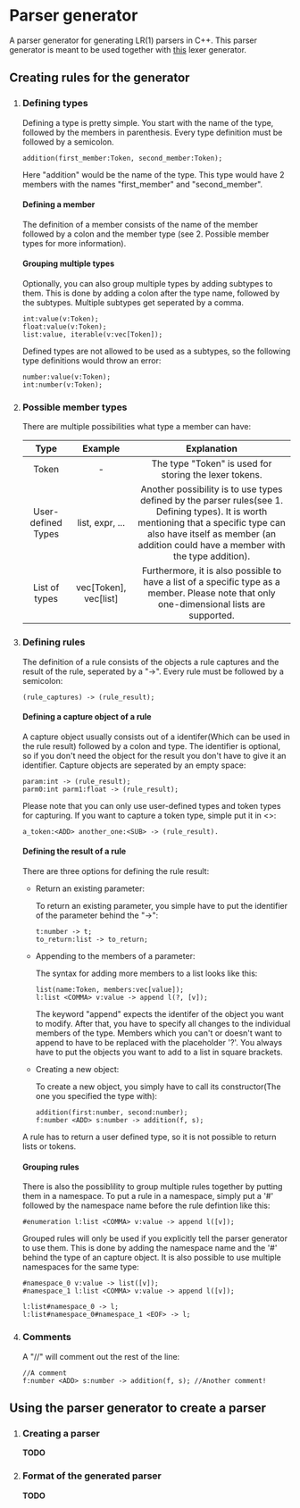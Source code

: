 # Parser generator
A parser generator for generating LR(1) parsers in C++. This parser generator is meant to be used together with [this](https://github.com/Creepsy/lexer_generator) lexer generator.

## Creating rules for the generator
1. ### Defining types
    Defining a type is pretty simple. You start with the name of the type, followed by the members in parenthesis. Every type definition must be followed by a semicolon.
    ```
    addition(first_member:Token, second_member:Token);
    ```
    Here "addition" would be the name of the type. This type would have 2 members with the names "first_member" and "second_member".

    #### Defining a member
    The definition of a member consists of the name of the member followed by a colon and the member type (see 2. Possible member types for more information).

    #### Grouping multiple types
    
    Optionally, you can also group multiple types by adding subtypes to them. This is done by adding a colon after the type name, followed by the subtypes. Multiple subtypes get seperated by a comma. 
    ```
    int:value(v:Token);
    float:value(v:Token);
    list:value, iterable(v:vec[Token]);
    ```
    Defined types are not allowed to be used as a subtypes, so the following type definitions would throw an error:
    ```
    number:value(v:Token);
    int:number(v:Token);
    ```

2. ### Possible member types
    There are multiple possibilities what type a member can have:

    |Type|Example  |Explanation|
    |:--:|:-------:|:---------:|
    |Token |        -| The type "Token" is used for storing the lexer tokens.        |
    |User-defined Types| list, expr, ...| Another possibility is to use types defined by the parser rules(see 1. Defining types). It is worth mentioning that a specific type can also have itself as member (an addition could have a member with the type addition).|
    |List of types| vec\[Token\], vec\[list\] | Furthermore, it is also possible to have a list of a specific type as a member. Please note that only one-dimensional lists are supported.

3. ### Defining rules
    The definition of a rule consists of the objects a rule captures and the result of the rule, seperated by a "->". Every rule must be followed by a semicolon:
    ```
    (rule_captures) -> (rule_result);
    ```

    #### Defining a capture object of a rule
    A capture object usually consists out of a identifer(Which can be used in the rule result) followed by a colon and type. The identifier is optional, so if you don't need the object for the result you don't have to give it an identifier. Capture objects are seperated by an empty space:
    ```
    param:int -> (rule_result);
    parm0:int parm1:float -> (rule_result);
    ```
    Please note that you can only use user-defined types and token types for capturing. If you want to capture a token type, simple put it in <>:
    ```
    a_token:<ADD> another_one:<SUB> -> (rule_result).
    ```
    #### Defining the result of a rule
    There are three options for defining the rule result:
    + Return an existing parameter: 
     
      To return an existing parameter, you simple have to put the identifier of the parameter behind the "->":
      ```
      t:number -> t;
      to_return:list -> to_return;
      ```
    + Appending to the members of a parameter:
  
      The syntax for adding more members to a list looks like this:
      ```
      list(name:Token, members:vec[value]);
      l:list <COMMA> v:value -> append l(?, [v]);
      ```
      The keyword "append" expects the identifer of the object you want to modify. After that, you have to specify all changes to the individual members of the type. Members which you can't or doesn't want to append to have to be replaced with the placeholder '?'. You always have to put the objects you want to add to a list in square brackets. 
    + Creating a new object:
  
      To create a new object, you simply have to call its constructor(The one you specified the type with):
      ```
      addition(first:number, second:number);
      f:number <ADD> s:number -> addition(f, s);
      ```
  
    A rule has to return a user defined type, so it is not possible to return lists or tokens.

    #### Grouping rules
    There is also the possiblility to group multiple rules together by putting them in a namespace. To put a rule in a namespace, simply put a '#' followed by the namespace name before the rule defintion like this:
    ```
    #enumeration l:list <COMMA> v:value -> append l([v]);
    ```
    Grouped rules will only be used if you explicitly tell the parser generator to use them. This is done by adding the namespace name and the '#' behind the type of an capture object. It is also possible to use multiple namespaces for the same type:
    ```
    #namespace_0 v:value -> list([v]);
    #namespace_1 l:list <COMMA> v:value -> append l([v]);

    l:list#namespace_0 -> l;
    l:list#namespace_0#namespace_1 <EOF> -> l;
    ```
4. ### Comments
    A "//"
    will comment out the rest of the line:
    ```
    //A comment
    f:number <ADD> s:number -> addition(f, s); //Another comment!
    ```


## Using the parser generator to create a parser
1. ### Creating a parser
   **TODO**
2. ### Format of the generated parser
   **TODO**